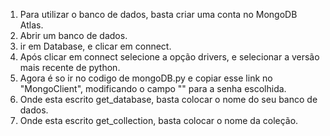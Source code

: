 1. Para utilizar o banco de dados, basta criar uma conta no MongoDB Atlas.
2. Abrir um banco de dados.
3. ir em Database, e clicar em connect.
4. Após clicar em connect selecione  a opção drivers, e selecionar a versão mais recente de python.
5. Agora é so ir no codigo de mongoDB.py e copiar esse link no "MongoClient", modificando o campo "<password>" para a senha escolhida.
6. Onde esta escrito get_database, basta colocar o nome do seu banco de dados.
7. Onde esta escrito get_collection, basta colocar o nome da coleção.
   

